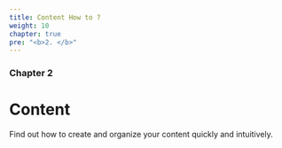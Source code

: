 ```yaml
---
title: Content How to ?
weight: 10
chapter: true
pre: "<b>2. </b>"
---
```


### Chapter 2

# Content

Find out how to create and organize your content quickly and intuitively.
